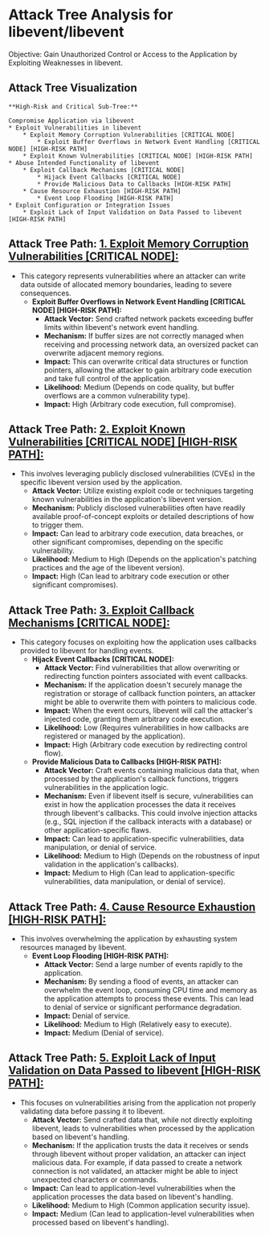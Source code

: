 # Attack Tree Analysis for libevent/libevent

Objective: Gain Unauthorized Control or Access to the Application by Exploiting Weaknesses in libevent.

## Attack Tree Visualization

```
**High-Risk and Critical Sub-Tree:**

Compromise Application via libevent
* Exploit Vulnerabilities in libevent
    * Exploit Memory Corruption Vulnerabilities [CRITICAL NODE]
        * Exploit Buffer Overflows in Network Event Handling [CRITICAL NODE] [HIGH-RISK PATH]
    * Exploit Known Vulnerabilities [CRITICAL NODE] [HIGH-RISK PATH]
* Abuse Intended Functionality of libevent
    * Exploit Callback Mechanisms [CRITICAL NODE]
        * Hijack Event Callbacks [CRITICAL NODE]
        * Provide Malicious Data to Callbacks [HIGH-RISK PATH]
    * Cause Resource Exhaustion [HIGH-RISK PATH]
        * Event Loop Flooding [HIGH-RISK PATH]
* Exploit Configuration or Integration Issues
    * Exploit Lack of Input Validation on Data Passed to libevent [HIGH-RISK PATH]
```


## Attack Tree Path: [1. Exploit Memory Corruption Vulnerabilities [CRITICAL NODE]:](./attack_tree_paths/1._exploit_memory_corruption_vulnerabilities_[critical_node].md)

* This category represents vulnerabilities where an attacker can write data outside of allocated memory boundaries, leading to severe consequences.
    * **Exploit Buffer Overflows in Network Event Handling [CRITICAL NODE] [HIGH-RISK PATH]:**
        * **Attack Vector:** Send crafted network packets exceeding buffer limits within libevent's network event handling.
        * **Mechanism:**  If buffer sizes are not correctly managed when receiving and processing network data, an oversized packet can overwrite adjacent memory regions.
        * **Impact:** This can overwrite critical data structures or function pointers, allowing the attacker to gain arbitrary code execution and take full control of the application.
        * **Likelihood:** Medium (Depends on code quality, but buffer overflows are a common vulnerability type).
        * **Impact:** High (Arbitrary code execution, full compromise).

## Attack Tree Path: [2. Exploit Known Vulnerabilities [CRITICAL NODE] [HIGH-RISK PATH]:](./attack_tree_paths/2._exploit_known_vulnerabilities_[critical_node]_[high-risk_path].md)

* This involves leveraging publicly disclosed vulnerabilities (CVEs) in the specific libevent version used by the application.
    * **Attack Vector:** Utilize existing exploit code or techniques targeting known vulnerabilities in the application's libevent version.
    * **Mechanism:** Publicly disclosed vulnerabilities often have readily available proof-of-concept exploits or detailed descriptions of how to trigger them.
    * **Impact:**  Can lead to arbitrary code execution, data breaches, or other significant compromises, depending on the specific vulnerability.
    * **Likelihood:** Medium to High (Depends on the application's patching practices and the age of the libevent version).
    * **Impact:** High (Can lead to arbitrary code execution or other significant compromises).

## Attack Tree Path: [3. Exploit Callback Mechanisms [CRITICAL NODE]:](./attack_tree_paths/3._exploit_callback_mechanisms_[critical_node].md)

* This category focuses on exploiting how the application uses callbacks provided to libevent for handling events.
    * **Hijack Event Callbacks [CRITICAL NODE]:**
        * **Attack Vector:** Find vulnerabilities that allow overwriting or redirecting function pointers associated with event callbacks.
        * **Mechanism:** If the application doesn't securely manage the registration or storage of callback function pointers, an attacker might be able to overwrite them with pointers to malicious code.
        * **Impact:** When the event occurs, libevent will call the attacker's injected code, granting them arbitrary code execution.
        * **Likelihood:** Low (Requires vulnerabilities in how callbacks are registered or managed by the application).
        * **Impact:** High (Arbitrary code execution by redirecting control flow).
    * **Provide Malicious Data to Callbacks [HIGH-RISK PATH]:**
        * **Attack Vector:** Craft events containing malicious data that, when processed by the application's callback functions, triggers vulnerabilities in the application logic.
        * **Mechanism:**  Even if libevent itself is secure, vulnerabilities can exist in how the application processes the data it receives through libevent's callbacks. This could involve injection attacks (e.g., SQL injection if the callback interacts with a database) or other application-specific flaws.
        * **Impact:** Can lead to application-specific vulnerabilities, data manipulation, or denial of service.
        * **Likelihood:** Medium to High (Depends on the robustness of input validation in the application's callbacks).
        * **Impact:** Medium to High (Can lead to application-specific vulnerabilities, data manipulation, or denial of service).

## Attack Tree Path: [4. Cause Resource Exhaustion [HIGH-RISK PATH]:](./attack_tree_paths/4._cause_resource_exhaustion_[high-risk_path].md)

* This involves overwhelming the application by exhausting system resources managed by libevent.
    * **Event Loop Flooding [HIGH-RISK PATH]:**
        * **Attack Vector:** Send a large number of events rapidly to the application.
        * **Mechanism:** By sending a flood of events, an attacker can overwhelm the event loop, consuming CPU time and memory as the application attempts to process these events. This can lead to denial of service or significant performance degradation.
        * **Impact:** Denial of service.
        * **Likelihood:** Medium to High (Relatively easy to execute).
        * **Impact:** Medium (Denial of service).

## Attack Tree Path: [5. Exploit Lack of Input Validation on Data Passed to libevent [HIGH-RISK PATH]:](./attack_tree_paths/5._exploit_lack_of_input_validation_on_data_passed_to_libevent_[high-risk_path].md)

* This focuses on vulnerabilities arising from the application not properly validating data before passing it to libevent.
    * **Attack Vector:** Send crafted data that, while not directly exploiting libevent, leads to vulnerabilities when processed by the application based on libevent's handling.
    * **Mechanism:** If the application trusts the data it receives or sends through libevent without proper validation, an attacker can inject malicious data. For example, if data passed to create a network connection is not validated, an attacker might be able to inject unexpected characters or commands.
    * **Impact:** Can lead to application-level vulnerabilities when the application processes the data based on libevent's handling.
    * **Likelihood:** Medium to High (Common application security issue).
    * **Impact:** Medium (Can lead to application-level vulnerabilities when processed based on libevent's handling).

